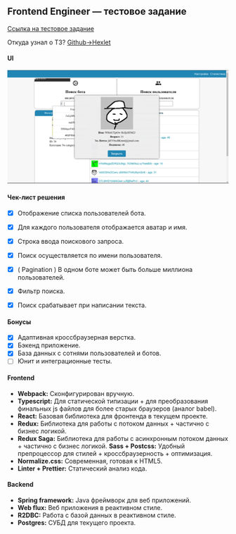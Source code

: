 ## Frontend Engineer — тестовое задание
    
[Ссылка на тестовое задание](https://paper.dropbox.com/doc/Frontend-Engineer-GFOYvLYpCLWUJe59Ydfmw)

Откуда узнал о ТЗ?   [Github->Hexlet](https://github.com/Hexlet/ru-test-assignments)

#### UI
![img1](./images/screen01.png "")


#### Чек-лист решения

- [x] Отображение списка пользователей бота.
- [x] Для каждого пользователя отображается аватар и имя.
- [x] Строка ввода поискового запроса. 
- [x] Поиск осуществляется по имени пользователя.
- [x] ( Pagination ) В одном боте может быть больше миллиона пользователей.
- [x] Фильтр поиска.
- [x] Поиск срабатывает при написании текста.


#### Бонусы

- [x] Адаптивная кроссбраузерная верстка.
- [x] Бэкенд приложение.
- [x] База данных с сотнями пользователей и ботов.
- [ ] Юнит и интеграционные тесты.

#### Frontend
 
* **Webpack:** Сконфигурирован вручную.
* **Typescript:** Для статической типизации + для преобразования финальных js файлов для более старых браузеров (аналог babel).
* **React:** Базовая библиотека для фронтенда в текущем проекте.
* **Redux:** Библиотека для работы с потоком данных + частично с бизнес логикой.
* **Redux Saga:** Библиотека для работы с асинхронным потоком данных + частично с бизнес логикой.
**Sass + Postcss:** Удобный препроцессор для стилей + кроссбраузерность + оптимизация. 
* **Normalize.css:** Cовременная, готовая к HTML5.
* **Linter + Prettier:** Статический анализ кода.

#### Backend
 
* **Spring framework:** Java фреймворк для веб приложений.
* **Web flux:** Веб приложения в реактивном стиле.
* **R2DBC:** Работа с базой данных в реактивном стиле.
* **Postgres:** СУБД для текущего проекта.

